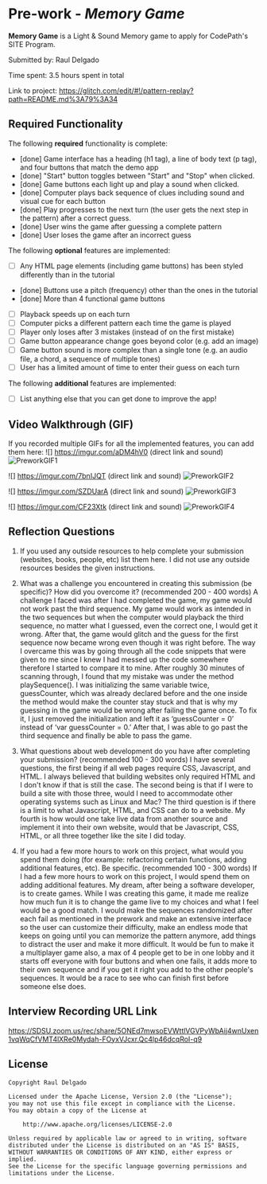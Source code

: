 # Pre-work - *Memory Game*

**Memory Game** is a Light & Sound Memory game to apply for CodePath's SITE Program. 

Submitted by: Raul Delgado

Time spent: 3.5 hours spent in total

Link to project: https://glitch.com/edit/#!/pattern-replay?path=README.md%3A79%3A34

## Required Functionality

The following **required** functionality is complete:

* [done] Game interface has a heading (h1 tag), a line of body text (p tag), and four buttons that match the demo app
* [done] "Start" button toggles between "Start" and "Stop" when clicked. 
* [done] Game buttons each light up and play a sound when clicked. 
* [done] Computer plays back sequence of clues including sound and visual cue for each button
* [done] Play progresses to the next turn (the user gets the next step in the pattern) after a correct guess. 
* [done] User wins the game after guessing a complete pattern
* [done] User loses the game after an incorrect guess

The following **optional** features are implemented:

* [ ] Any HTML page elements (including game buttons) has been styled differently than in the tutorial
* [done] Buttons use a pitch (frequency) other than the ones in the tutorial
* [done] More than 4 functional game buttons
* [ ] Playback speeds up on each turn
* [ ] Computer picks a different pattern each time the game is played
* [ ] Player only loses after 3 mistakes (instead of on the first mistake)
* [ ] Game button appearance change goes beyond color (e.g. add an image)
* [ ] Game button sound is more complex than a single tone (e.g. an audio file, a chord, a sequence of multiple tones)
* [ ] User has a limited amount of time to enter their guess on each turn

The following **additional** features are implemented:

- [ ] List anything else that you can get done to improve the app!

## Video Walkthrough (GIF)

If you recorded multiple GIFs for all the implemented features, you can add them here:
![] https://imgur.com/aDM4hV0  (direct link and sound)
![PreworkGIF1](https://user-images.githubusercontent.com/82544098/160906818-49f51af5-846e-417f-bc53-4f60e6a6138c.gif)

![] https://imgur.com/7bnIJQT (direct link and sound)
![PreworkGIF2](https://user-images.githubusercontent.com/82544098/160906876-89064fc4-4963-4247-af28-cf4c6b81f08a.gif)

![] https://imgur.com/SZDUarA (direct link and sound)
![PreworkGIF3](https://user-images.githubusercontent.com/82544098/160906901-b8fcb430-1f9f-4b74-bf9f-14b6deb53afe.gif)

![] https://imgur.com/CF23Xtk (direct link and sound)
![PreworkGIF4](https://user-images.githubusercontent.com/82544098/160906928-6191aff5-6bc8-4bbb-844d-da510e7dc026.gif)




## Reflection Questions
1. If you used any outside resources to help complete your submission (websites, books, people, etc) list them here. 
I did not use any outside resources besides the given instructions.

2. What was a challenge you encountered in creating this submission (be specific)? How did you overcome it? (recommended 200 - 400 words) 
A challenge I faced was after I had completed the game, my game would not work past the third sequence. My game would work as intended in the two sequences but when the computer would playback the third sequence, no matter what I guessed, even the correct one, I would get it wrong. After that, the game would glitch and the guess for the first sequence now became wrong even though it was right before. The way I overcame this was by going through all the code snippets that were given to me since I knew I had messed up the code somewhere therefore I started to compare it to mine. After roughly 30 minutes of scanning through, I found that my mistake was under the method playSequence(). I was initializing the same variable twice, guessCounter, which was already declared before and the one inside the method would make the counter stay stuck and that is why my guessing in the game would be wrong after failing the game once. To fix it, I just removed the initialization and left it as ‘guessCounter = 0’ instead of ‘var guessCounter = 0.’ After that, I was able to go past the third sequence and finally be able to pass the game.
3. What questions about web development do you have after completing your submission? (recommended 100 - 300 words) 
I have several questions, the first being if all web pages require CSS, Javascript, and HTML. I always believed that building websites only required HTML and I don't know if that is still the case. The second being is that if I were to build a site with those three, would I need to accommodate other operating systems such as Linux and Mac? The third question is if there is a limit to what Javascript, HTML, and CSS can do to a website. My fourth is how would one take live data from another source and implement it into their own website, would that be Javascript, CSS, HTML, or all three together like the site I did today.
4. If you had a few more hours to work on this project, what would you spend them doing (for example: refactoring certain functions, adding additional features, etc). Be specific. (recommended 100 - 300 words) 
If I had a few more hours to work on this project, I would spend them on adding additional features. My dream, after being a software developer, is to create games. While I was creating this game, it made me realize how much fun it is to change the game live to my choices and what I feel would be a good match. I would make the sequences randomized after each fail as mentioned in the prework and make an extensive interface so the user can customize their difficulty, make an endless mode that keeps on going until you can memorize the pattern anymore, add things to distract the user and make it more difficult. It would be fun to make it a multiplayer game also, a max of 4 people get to be in one lobby and it starts off everyone with four buttons and when one fails, it adds more to their own sequence and if you get it right you add to the other people's sequences. It would be a race to see who can finish first before someone else does.



## Interview Recording URL Link

https://SDSU.zoom.us/rec/share/5ONEd7mwsoEVWttlVGVPyWbAij4wnUxen1vqWqCfVMT4lXRe0Mydah-FOyxVJcxr.Qc4lp46dcqRoI-q9


## License

    Copyright Raul Delgado

    Licensed under the Apache License, Version 2.0 (the "License");
    you may not use this file except in compliance with the License.
    You may obtain a copy of the License at

        http://www.apache.org/licenses/LICENSE-2.0

    Unless required by applicable law or agreed to in writing, software
    distributed under the License is distributed on an "AS IS" BASIS,
    WITHOUT WARRANTIES OR CONDITIONS OF ANY KIND, either express or implied.
    See the License for the specific language governing permissions and
    limitations under the License.

